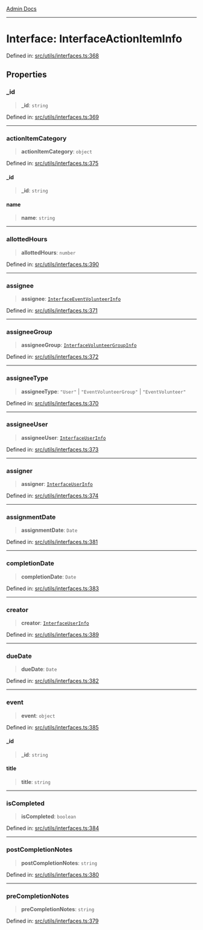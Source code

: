 [Admin Docs](/)

***

# Interface: InterfaceActionItemInfo

Defined in: [src/utils/interfaces.ts:368](https://github.com/PalisadoesFoundation/talawa-admin/blob/main/src/utils/interfaces.ts#L368)

## Properties

### \_id

> **\_id**: `string`

Defined in: [src/utils/interfaces.ts:369](https://github.com/PalisadoesFoundation/talawa-admin/blob/main/src/utils/interfaces.ts#L369)

***

### actionItemCategory

> **actionItemCategory**: `object`

Defined in: [src/utils/interfaces.ts:375](https://github.com/PalisadoesFoundation/talawa-admin/blob/main/src/utils/interfaces.ts#L375)

#### \_id

> **\_id**: `string`

#### name

> **name**: `string`

***

### allottedHours

> **allottedHours**: `number`

Defined in: [src/utils/interfaces.ts:390](https://github.com/PalisadoesFoundation/talawa-admin/blob/main/src/utils/interfaces.ts#L390)

***

### assignee

> **assignee**: [`InterfaceEventVolunteerInfo`](InterfaceEventVolunteerInfo.md)

Defined in: [src/utils/interfaces.ts:371](https://github.com/PalisadoesFoundation/talawa-admin/blob/main/src/utils/interfaces.ts#L371)

***

### assigneeGroup

> **assigneeGroup**: [`InterfaceVolunteerGroupInfo`](InterfaceVolunteerGroupInfo.md)

Defined in: [src/utils/interfaces.ts:372](https://github.com/PalisadoesFoundation/talawa-admin/blob/main/src/utils/interfaces.ts#L372)

***

### assigneeType

> **assigneeType**: `"User"` \| `"EventVolunteerGroup"` \| `"EventVolunteer"`

Defined in: [src/utils/interfaces.ts:370](https://github.com/PalisadoesFoundation/talawa-admin/blob/main/src/utils/interfaces.ts#L370)

***

### assigneeUser

> **assigneeUser**: [`InterfaceUserInfo`](InterfaceUserInfo.md)

Defined in: [src/utils/interfaces.ts:373](https://github.com/PalisadoesFoundation/talawa-admin/blob/main/src/utils/interfaces.ts#L373)

***

### assigner

> **assigner**: [`InterfaceUserInfo`](InterfaceUserInfo.md)

Defined in: [src/utils/interfaces.ts:374](https://github.com/PalisadoesFoundation/talawa-admin/blob/main/src/utils/interfaces.ts#L374)

***

### assignmentDate

> **assignmentDate**: `Date`

Defined in: [src/utils/interfaces.ts:381](https://github.com/PalisadoesFoundation/talawa-admin/blob/main/src/utils/interfaces.ts#L381)

***

### completionDate

> **completionDate**: `Date`

Defined in: [src/utils/interfaces.ts:383](https://github.com/PalisadoesFoundation/talawa-admin/blob/main/src/utils/interfaces.ts#L383)

***

### creator

> **creator**: [`InterfaceUserInfo`](InterfaceUserInfo.md)

Defined in: [src/utils/interfaces.ts:389](https://github.com/PalisadoesFoundation/talawa-admin/blob/main/src/utils/interfaces.ts#L389)

***

### dueDate

> **dueDate**: `Date`

Defined in: [src/utils/interfaces.ts:382](https://github.com/PalisadoesFoundation/talawa-admin/blob/main/src/utils/interfaces.ts#L382)

***

### event

> **event**: `object`

Defined in: [src/utils/interfaces.ts:385](https://github.com/PalisadoesFoundation/talawa-admin/blob/main/src/utils/interfaces.ts#L385)

#### \_id

> **\_id**: `string`

#### title

> **title**: `string`

***

### isCompleted

> **isCompleted**: `boolean`

Defined in: [src/utils/interfaces.ts:384](https://github.com/PalisadoesFoundation/talawa-admin/blob/main/src/utils/interfaces.ts#L384)

***

### postCompletionNotes

> **postCompletionNotes**: `string`

Defined in: [src/utils/interfaces.ts:380](https://github.com/PalisadoesFoundation/talawa-admin/blob/main/src/utils/interfaces.ts#L380)

***

### preCompletionNotes

> **preCompletionNotes**: `string`

Defined in: [src/utils/interfaces.ts:379](https://github.com/PalisadoesFoundation/talawa-admin/blob/main/src/utils/interfaces.ts#L379)

